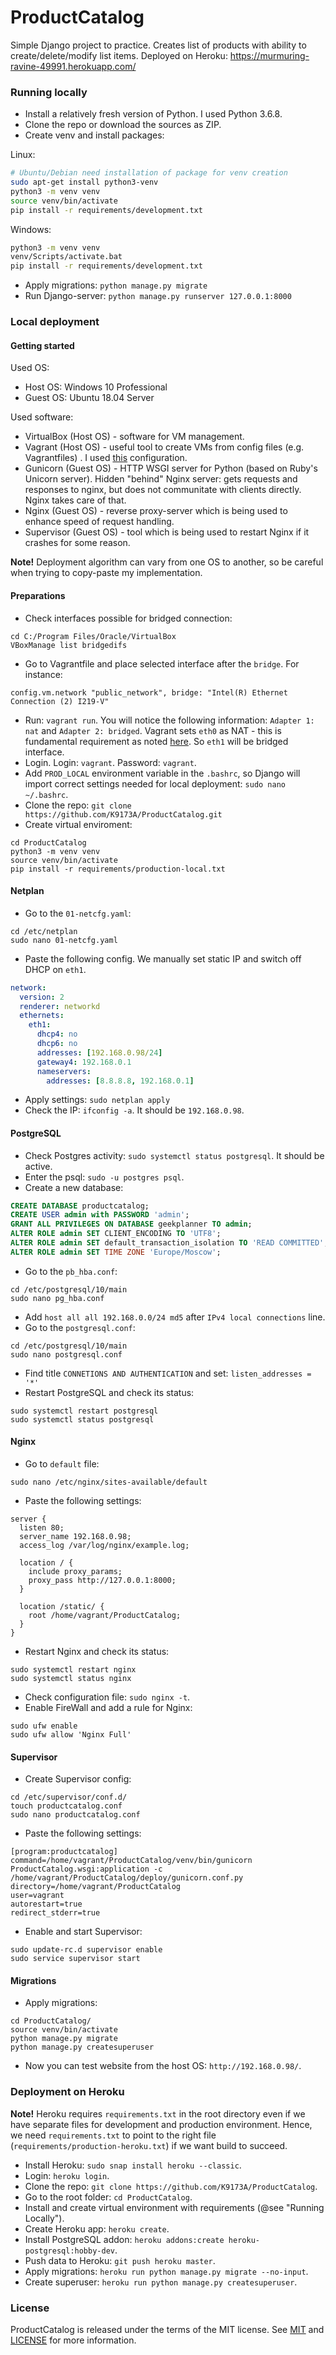 # ProductCatalog
Simple Django project to practice. Creates list of products with ability to create/delete/modify list items.
Deployed on Heroku:  https://murmuring-ravine-49991.herokuapp.com/

### Running locally

* Install a relatively fresh version of Python. I used Python 3.6.8.
* Clone the repo or download the sources as ZIP.
* Create venv and install packages:

Linux:
```bash
# Ubuntu/Debian need installation of package for venv creation
sudo apt-get install python3-venv
python3 -m venv venv
source venv/bin/activate
pip install -r requirements/development.txt
```
Windows:
```bash
python3 -m venv venv
venv/Scripts/activate.bat
pip install -r requirements/development.txt
```

* Apply migrations: `python manage.py migrate`
* Run Django-server: `python manage.py runserver 127.0.0.1:8000`

### Local deployment
#### Getting started

Used OS:
* Host OS: Windows 10 Professional
* Guest OS: Ubuntu 18.04 Server

Used software:
* VirtualBox (Host OS) - software for VM management.
* Vagrant (Host OS) - useful tool to create VMs from config files (e.g. Vagrantfiles) . I used [this](https://github.com/K9173A/vagrantfiles/tree/master/ubuntu-18.04-server-amd) configuration.
* Gunicorn (Guest OS) - HTTP WSGI server for Python (based on Ruby's Unicorn server). Hidden "behind" Nginx server: gets requests and responses to nginx, but does not communitate with clients directly. Nginx takes care of that.
* Nginx (Guest OS) - reverse proxy-server which is being used to enhance speed of request handling.
* Supervisor (Guest OS) - tool which is being used to restart Nginx if it crashes for some reason.

**Note!** Deployment algorithm can vary from one OS to another, so be careful when trying to copy-paste my implementation.

#### Preparations

* Check interfaces possible for bridged connection:
```
cd C:/Program Files/Oracle/VirtualBox
VBoxManage list bridgedifs
```
* Go to Vagrantfile and place selected interface after the `bridge`. For instance:
```
config.vm.network "public_network", bridge: "Intel(R) Ethernet Connection (2) I219-V"
```
* Run: `vagrant run`. You will notice the following information: `Adapter 1: nat` and `Adapter 2: bridged`. Vagrant sets `eth0` as NAT - this is fundamental requirement as noted [here](https://github.com/hashicorp/vagrant/issues/2093). So `eth1` will be bridged interface.
* Login. Login: `vagrant`. Password: `vagrant`.
* Add `PROD_LOCAL` environment variable in the `.bashrc`, so Django will import correct settings needed for local deployment: `sudo nano ~/.bashrc`.
* Clone the repo: `git clone https://github.com/K9173A/ProductCatalog.git`
* Create virtual enviroment:
```
cd ProductCatalog
python3 -m venv venv
source venv/bin/activate
pip install -r requirements/production-local.txt
```

#### Netplan

* Go to the `01-netcfg.yaml`:
```
cd /etc/netplan
sudo nano 01-netcfg.yaml
```
* Paste the following config. We manually set static IP and switch off DHCP on `eth1`.
```yaml
network:
  version: 2
  renderer: networkd
  ethernets:
    eth1:
      dhcp4: no
      dhcp6: no
      addresses: [192.168.0.98/24]
      gateway4: 192.168.0.1
      nameservers:
        addresses: [8.8.8.8, 192.168.0.1]
```
* Apply settings: `sudo netplan apply`
* Check the IP: `ifconfig -a`. It should be `192.168.0.98`.

#### PostgreSQL

* Check Postgres activity: `sudo systemctl status postgresql`. It should be active.
* Enter the psql: `sudo -u postgres psql`.
* Create a new database:
```sql
CREATE DATABASE productcatalog;
CREATE USER admin with PASSWORD 'admin';
GRANT ALL PRIVILEGES ON DATABASE geekplanner TO admin;
ALTER ROLE admin SET CLIENT_ENCODING TO 'UTF8';
ALTER ROLE admin SET default_transaction_isolation TO 'READ COMMITTED';
ALTER ROLE admin SET TIME ZONE 'Europe/Moscow';
```
* Go to the `pb_hba.conf`:
```
cd /etc/postgresql/10/main
sudo nano pg_hba.conf
```
* Add `host all all 192.168.0.0/24 md5` after `IPv4 local connections` line.
* Go to the `postgresql.conf`:
```
cd /etc/postgresql/10/main
sudo nano postgresql.conf
```
* Find title `CONNETIONS AND AUTHENTICATION` and set: `listen_addresses = '*'`
* Restart PostgreSQL and check its status:
```
sudo systemctl restart postgresql
sudo systemctl status postgresql
```

#### Nginx

* Go to `default` file:
```
sudo nano /etc/nginx/sites-available/default
```
* Paste the following settings:
```
server {
  listen 80;
  server_name 192.168.0.98;
  access_log /var/log/nginx/example.log;

  location / {
    include proxy_params;
    proxy_pass http://127.0.0.1:8000;
  }

  location /static/ {
    root /home/vagrant/ProductCatalog;
  }
}
```
* Restart Nginx and check its status: 
```
sudo systemctl restart nginx
sudo systemctl status nginx
```
* Check configuration file: `sudo nginx -t`.
* Enable FireWall and  add a rule for Nginx:
```
sudo ufw enable
sudo ufw allow 'Nginx Full'
```

#### Supervisor

* Create Supervisor config:
```
cd /etc/supervisor/conf.d/
touch productcatalog.conf
sudo nano productcatalog.conf
```
* Paste the following settings:
```
[program:productcatalog]
command=/home/vagrant/ProductCatalog/venv/bin/gunicorn ProductCatalog.wsgi:application -c /home/vagrant/ProductCatalog/deploy/gunicorn.conf.py
directory=/home/vagrant/ProductCatalog
user=vagrant
autorestart=true
redirect_stderr=true
```
* Enable and start Supervisor:
```
sudo update-rc.d supervisor enable
sudo service supervisor start
```

#### Migrations
* Apply migrations:
```
cd ProductCatalog/
source venv/bin/activate
python manage.py migrate
python manage.py createsuperuser
```
* Now you can test website from the host OS: `http://192.168.0.98/`.

### Deployment on Heroku

**Note!** Heroku requires `requirements.txt` in the root directory even if we have separate files for
development and production environment. Hence, we need `requirements.txt` to point to the right
file (`requirements/production-heroku.txt`) if we want build to succeed.

* Install Heroku: `sudo snap install heroku --classic`.
* Login: `heroku login`.
* Clone the repo: `git clone https://github.com/K9173A/ProductCatalog`.
* Go to the root folder: `cd ProductCatalog`.
* Install and create virtual environment with requirements (@see "Running Locally").
* Create Heroku app: `heroku create`.
* Install PostgreSQL addon: `heroku addons:create heroku-postgresql:hobby-dev`.
* Push data to Heroku: `git push heroku master`.
* Apply migrations: `heroku run python manage.py migrate --no-input`.
* Create superuser: `heroku run python manage.py createsuperuser`.

### License
ProductCatalog is released under the terms of the MIT license.  See [MIT](https://opensource.org/licenses/MIT) and [LICENSE](https://github.com/K9173A/ProductCatalog/blob/master/LICENSE) for more information.
